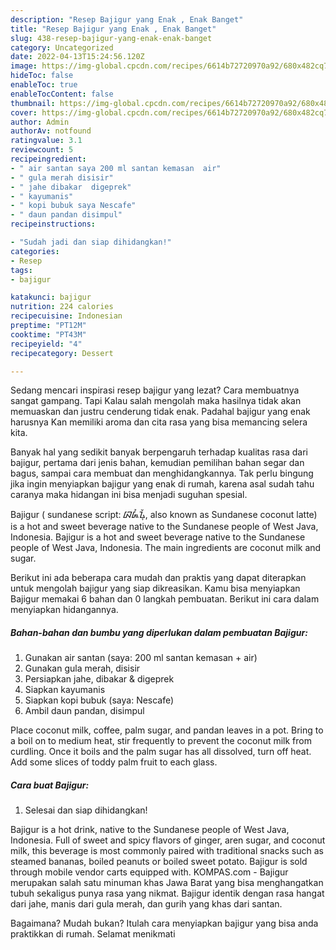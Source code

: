 ```yaml
---
description: "Resep Bajigur yang Enak , Enak Banget"
title: "Resep Bajigur yang Enak , Enak Banget"
slug: 438-resep-bajigur-yang-enak-enak-banget
category: Uncategorized
date: 2022-04-13T15:24:56.120Z
image: https://img-global.cpcdn.com/recipes/6614b72720970a92/680x482cq70/bajigur-foto-resep-utama.jpg
hideToc: false
enableToc: true
enableTocContent: false
thumbnail: https://img-global.cpcdn.com/recipes/6614b72720970a92/680x482cq70/bajigur-foto-resep-utama.jpg
cover: https://img-global.cpcdn.com/recipes/6614b72720970a92/680x482cq70/bajigur-foto-resep-utama.jpg
author: Admin
authorAv: notfound
ratingvalue: 3.1
reviewcount: 5
recipeingredient:
- " air santan saya 200 ml santan kemasan  air"
- " gula merah disisir"
- " jahe dibakar  digeprek"
- " kayumanis"
- " kopi bubuk saya Nescafe"
- " daun pandan disimpul"
recipeinstructions:

- "Sudah jadi dan siap dihidangkan!"
categories:
- Resep
tags:
- bajigur

katakunci: bajigur 
nutrition: 224 calories
recipecuisine: Indonesian
preptime: "PT12M"
cooktime: "PT43M"
recipeyield: "4"
recipecategory: Dessert

---
```



Sedang mencari inspirasi resep bajigur yang lezat? Cara membuatnya sangat gampang. Tapi Kalau salah mengolah maka hasilnya tidak akan memuaskan dan justru cenderung tidak enak. Padahal bajigur yang enak harusnya Kan memiliki aroma dan cita rasa yang bisa memancing selera kita.


Banyak hal yang sedikit banyak berpengaruh terhadap kualitas rasa dari bajigur, pertama dari jenis bahan, kemudian pemilihan bahan segar dan bagus, sampai cara membuat dan menghidangkannya. Tak perlu bingung jika ingin menyiapkan bajigur yang enak di rumah, karena asal sudah tahu caranya maka hidangan ini bisa menjadi suguhan spesial.

Bajigur ( sundanese script: ᮘᮏᮤᮍᮥᮁ, also known as Sundanese coconut latte) is a hot and sweet beverage native to the Sundanese people of West Java, Indonesia. Bajigur is a hot and sweet beverage native to the Sundanese people of West Java, Indonesia. The main ingredients are coconut milk and sugar.


Berikut ini ada beberapa cara mudah dan praktis yang dapat diterapkan untuk mengolah bajigur yang siap dikreasikan. Kamu bisa menyiapkan Bajigur memakai 6 bahan dan 0 langkah pembuatan. Berikut ini cara dalam menyiapkan hidangannya.

<!--inarticleads1-->

##### Bahan-bahan dan bumbu yang diperlukan dalam pembuatan Bajigur:

1. Gunakan  air santan (saya: 200 ml santan kemasan + air)
1. Gunakan  gula merah, disisir
1. Persiapkan  jahe, dibakar &amp; digeprek
1. Siapkan  kayumanis
1. Siapkan  kopi bubuk (saya: Nescafe)
1. Ambil  daun pandan, disimpul


Place coconut milk, coffee, palm sugar, and pandan leaves in a pot. Bring to a boil on to medium heat, stir frequently to prevent the coconut milk from curdling. Once it boils and the palm sugar has all dissolved, turn off heat. Add some slices of toddy palm fruit to each glass. 

<!--inarticleads2-->

##### Cara buat Bajigur:


1. Selesai dan siap dihidangkan!

Bajigur is a hot drink, native to the Sundanese people of West Java, Indonesia. Full of sweet and spicy flavors of ginger, aren sugar, and coconut milk, this beverage is most commonly paired with traditional snacks such as steamed bananas, boiled peanuts or boiled sweet potato. Bajigur is sold through mobile vendor carts equipped with. KOMPAS.com - Bajigur merupakan salah satu minuman khas Jawa Barat yang bisa menghangatkan tubuh sekaligus punya rasa yang nikmat. Bajigur identik dengan rasa hangat dari jahe, manis dari gula merah, dan gurih yang khas dari santan. 

Bagaimana? Mudah bukan? Itulah cara menyiapkan bajigur yang bisa anda praktikkan di rumah. Selamat menikmati
